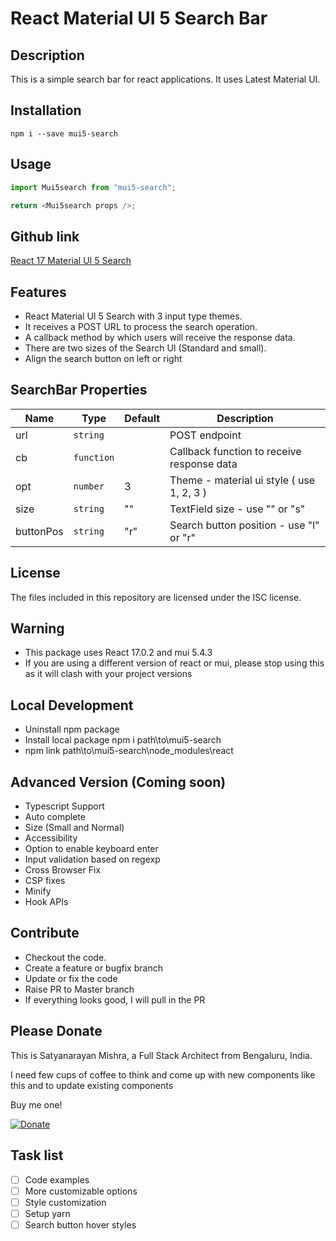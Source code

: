 # React Material UI 5 Search Bar


## Description

This is a simple search bar for react applications. It uses Latest Material UI.


## Installation

```shell
npm i --save mui5-search
```


## Usage

```js
import Mui5search from "mui5-search";

return <Mui5search props />;
```


## Github link

[React 17 Material UI 5 Search](https://github.com/satya4satyanm/mui5-search)

## Features

- React Material UI 5 Search with 3 input type themes.
- It receives a POST URL to process the search operation.
- A callback method by which users will receive the response data.
- There are two sizes of the Search UI (Standard and small).
- Align the search button on left or right


## SearchBar Properties

| Name     | Type        | Default   | Description                                 |
| -------- | --------    | --------- | ------------------------------------------- |
| url      | `string`    |           | POST endpoint                               |
| cb       | `function`  |           | Callback function to receive response data  |
| opt      | `number`    | 3         | Theme - material ui style ( use 1, 2, 3 )   |
| size     | `string`    | ""        | TextField size - use "" or "s"              |
| buttonPos| `string`    | "r"       | Search button position - use "l" or "r"     |


## License

The files included in this repository are licensed under the ISC license.


## Warning

- This package uses React 17.0.2 and mui 5.4.3
- If you are using a different version of react or mui, please stop using this as it will clash with your project versions


## Local Development

- Uninstall npm package
- Install local package npm i path\to\mui5-search
- npm link path\to\mui5-search\node_modules\react


## Advanced Version (Coming soon)

- Typescript Support
- Auto complete
- Size (Small and Normal)
- Accessibility
- Option to enable keyboard enter
- Input validation based on regexp
- Cross Browser Fix
- CSP fixes
- Minify
- Hook APIs


## Contribute

- Checkout the code.
- Create a feature or bugfix branch
- Update or fix the code
- Raise PR to Master branch
- If everything looks good, I will pull in the PR


## Please Donate

This is Satyanarayan Mishra, a Full Stack Architect from Bengaluru, India.

I need few cups of coffee to think and come up with new components like this and to update existing components

Buy me one!

[![Donate](https://img.shields.io/badge/Donate-PayPal-green.svg)](https://paypal.me/satya4satyanm?country.x=IN&locale.x=en_GB)


## Task list

- [ ] Code examples
- [ ] More customizable options
- [ ] Style customization
- [ ] Setup yarn
- [ ] Search button hover styles